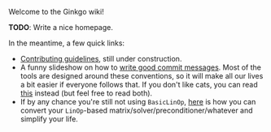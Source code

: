 Welcome to the Ginkgo wiki!

__TODO__: Write a nice homepage.

In the meantime, a few quick links:

* [Contributing guidelines](../Contributing-guidelines), still under construction.
* A funny slideshow on how to [write good commit messages](https://www.slideshare.net/TarinGamberini/commit-messages-goodpractices?from_action=save). Most of the tools are designed around these conventions, so it will make all our lives a bit easier if everyone follows that. If you don't like cats, you can read [this](b632364184e70900af4ab688decf6f53) instead (but feel free to read both).
* If by any chance you're still not using `BasicLinOp`, [here](../Updating-linear-operators-to-use-BasicLinOp---instead-of-LinOp) is how you can convert your `LinOp`-based matrix/solver/preconditioner/whatever and simplify your life.


